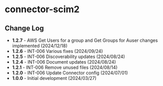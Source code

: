 # connector-scim2

## Change Log 
+ **1.2.7** - AWS Get Users for a group and Get Groups for Auser changes implemented (2024/12/18)
+ **1.2.6** - INT-006 Various fixes (2024/09/24)
+ **1.2.5** - INT-006 Discoverability updates (2024/08/24)
+ **1.2.4** - INT-006 Document updates (2024/08/24)
+ **1.2.1** - INT-006 Remove unused files (2024/08/14)
+ **1.2.0** - INT-006 Update Connector config (2024/07/01)
+ **1.0.0** - Initial development (2024/03/27)
